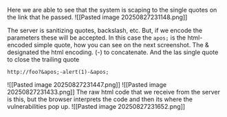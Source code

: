 Here we are able to see that the system is scaping to the single quotes on the link that he passed.
![[Pasted image 20250827231148.png]]

The server is sanitizing quotes, backslash, etc. But, if we encode the parameters these will be accepted. In this case the `apos;` is the html-encoded simple quote, how you can see on the next screenshot. The & designated the html encoding. (-) to concatenate. And the las single quote to close the trailing quote
```
http://foo?&apos;-alert(1)-&apos;
```
![[Pasted image 20250827231447.png]]
![[Pasted image 20250827231433.png]]
The raw html code that we receive from the server is this, but the browser interprets the code and then its where the vulnerabilities pop up.
![[Pasted image 20250827231652.png]]